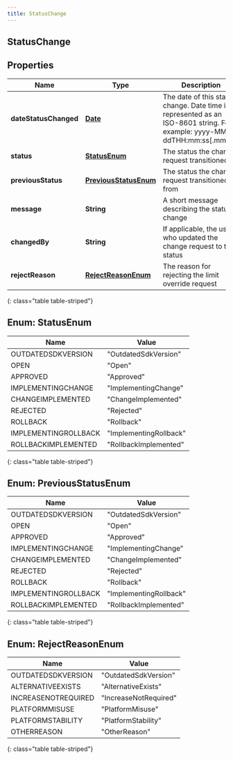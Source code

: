 ```yaml
---
title: StatusChange
---
```


## StatusChange

## Properties

| Name                  | Type                                                 | Description                                                                                                             | Notes      |
| --------------------- | ---------------------------------------------------- | ----------------------------------------------------------------------------------------------------------------------- | ---------- |
| **dateStatusChanged** | <!----><!---->[**Date**](Date.md)<!---->             | The date of this status change. Date time is represented as an ISO-8601 string. For example: yyyy-MM-ddTHH:mm:ss[.mmm]Z | [optional] |
| **status**            | [**StatusEnum**](#StatusEnum)<!---->                 | The status the change request transitioned to                                                                           | [optional] |
| **previousStatus**    | [**PreviousStatusEnum**](#PreviousStatusEnum)<!----> | The status the change request transitioned from                                                                         | [optional] |
| **message**           | <!----><!---->**String**<!---->                      | A short message describing the status change                                                                            | [optional] |
| **changedBy**         | <!----><!---->**String**<!---->                      | If applicable, the user who updated the change request to this status                                                   | [optional] |
| **rejectReason**      | [**RejectReasonEnum**](#RejectReasonEnum)<!---->     | The reason for rejecting the limit override request                                                                     | [optional] |

{: class="table table-striped"}

<a name="StatusEnum"></a>

## Enum: StatusEnum

| Name                 | Value                            |
| -------------------- | -------------------------------- |
| OUTDATEDSDKVERSION   | &quot;OutdatedSdkVersion&quot;   |
| OPEN                 | &quot;Open&quot;                 |
| APPROVED             | &quot;Approved&quot;             |
| IMPLEMENTINGCHANGE   | &quot;ImplementingChange&quot;   |
| CHANGEIMPLEMENTED    | &quot;ChangeImplemented&quot;    |
| REJECTED             | &quot;Rejected&quot;             |
| ROLLBACK             | &quot;Rollback&quot;             |
| IMPLEMENTINGROLLBACK | &quot;ImplementingRollback&quot; |
| ROLLBACKIMPLEMENTED  | &quot;RollbackImplemented&quot;  |

{: class="table table-striped"}

<a name="PreviousStatusEnum"></a>

## Enum: PreviousStatusEnum

| Name                 | Value                            |
| -------------------- | -------------------------------- |
| OUTDATEDSDKVERSION   | &quot;OutdatedSdkVersion&quot;   |
| OPEN                 | &quot;Open&quot;                 |
| APPROVED             | &quot;Approved&quot;             |
| IMPLEMENTINGCHANGE   | &quot;ImplementingChange&quot;   |
| CHANGEIMPLEMENTED    | &quot;ChangeImplemented&quot;    |
| REJECTED             | &quot;Rejected&quot;             |
| ROLLBACK             | &quot;Rollback&quot;             |
| IMPLEMENTINGROLLBACK | &quot;ImplementingRollback&quot; |
| ROLLBACKIMPLEMENTED  | &quot;RollbackImplemented&quot;  |

{: class="table table-striped"}

<a name="RejectReasonEnum"></a>

## Enum: RejectReasonEnum

| Name                | Value                           |
| ------------------- | ------------------------------- |
| OUTDATEDSDKVERSION  | &quot;OutdatedSdkVersion&quot;  |
| ALTERNATIVEEXISTS   | &quot;AlternativeExists&quot;   |
| INCREASENOTREQUIRED | &quot;IncreaseNotRequired&quot; |
| PLATFORMMISUSE      | &quot;PlatformMisuse&quot;      |
| PLATFORMSTABILITY   | &quot;PlatformStability&quot;   |
| OTHERREASON         | &quot;OtherReason&quot;         |

{: class="table table-striped"}
